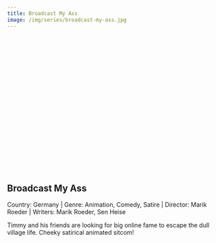 ```yaml
---
title: Broadcast My Ass 
image: /img/series/broadcast-my-ass.jpg
---
```

<iframe width="560" height="315" src="" frameborder="0" allow="accelerometer; autoplay; encrypted-media; gyroscope; picture-in-picture" allowfullscreen></iframe>

## Broadcast My Ass 
Country: Germany | Genre: Animation, Comedy, Satire | Director: Marik Roeder | Writers: Marik Roeder, Sen Heise

Timmy and his friends are looking for big online fame to escape the dull village life. Cheeky satirical animated sitcom!